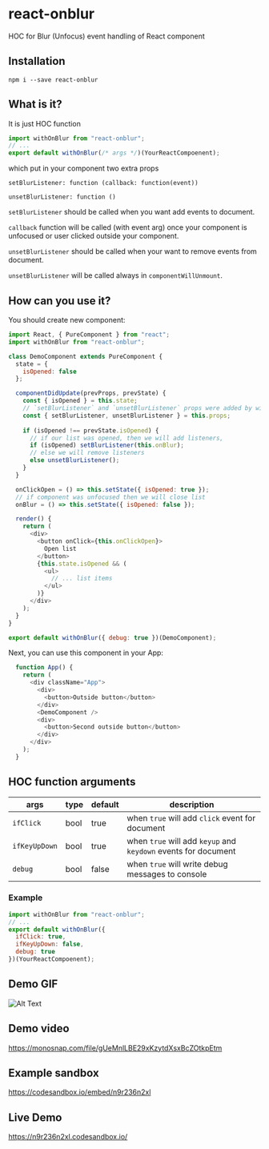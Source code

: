 # react-onblur
HOC for Blur (Unfocus) event handling of React component

## Installation

```
npm i --save react-onblur
```

## What is it?

It is just HOC function

```javascript
import withOnBlur from "react-onblur";
// ...
export default withOnBlur(/* args */)(YourReactCompoenent);
```

which put in your component two extra props
```
setBlurListener: function (callback: function(event))
```

```
unsetBlurListener: function ()
```

`setBlurListener` should be called when you want add events to document.

`callback` function will be called (with event arg) once your component is unfocused or user clicked outside your component.

`unsetBlurListener` should be called when your want to remove events from document.

`unsetBlurListener` will be called always in `componentWillUnmount`.

## How can you use it?

You should create new component:
```javascript
import React, { PureComponent } from "react";
import withOnBlur from "react-onblur";

class DemoComponent extends PureComponent {
  state = {
    isOpened: false
  };

  componentDidUpdate(prevProps, prevState) {
    const { isOpened } = this.state;
    // `setBlurListener` and `unsetBlurListener` props were added by withOnBlur
    const { setBlurListener, unsetBlurListener } = this.props;
        
    if (isOpened !== prevState.isOpened) {
      // if our list was opened, then we will add listeners,
      if (isOpened) setBlurListener(this.onBlur);
      // else we will remove listeners
      else unsetBlurListener();
    }
  }

  onClickOpen = () => this.setState({ isOpened: true });
  // if component was unfocused then we will close list
  onBlur = () => this.setState({ isOpened: false });

  render() {
    return (
      <div>
        <button onClick={this.onClickOpen}>
          Open list
        </button>
        {this.state.isOpened && (
          <ul>
            // ... list items
          </ul>
        )}
      </div>
    );
  }
}

export default withOnBlur({ debug: true })(DemoComponent);
```

Next, you can use this component in your App:
```javascript
  function App() {
    return (
      <div className="App">
        <div>
          <button>Outside button</button>
        </div>
        <DemoComponent />
        <div>
          <button>Second outside button</button>
        </div>
      </div>
    );
  }
```

## HOC function arguments
| args  | type | default | description |
| - | - | - | - |
| `ifClick` | bool | true | when `true` will add `click` event for document
| `ifKeyUpDown` | bool | true | when `true` will add `keyup` and `keydown` events for document
| `debug` | bool | false | when `true` will write debug messages to console

### Example
```javascript
import withOnBlur from "react-onblur";
// ...
export default withOnBlur({
  ifClick: true,
  ifKeyUpDown: false,
  debug: true
})(YourReactCompoenent);
```

## Demo GIF
![Alt Text](https://api.monosnap.com/rpc/file/download?id=lwfucbiDfpNR5lFegxxYpdH5WSnlfY)

## Demo video
https://monosnap.com/file/gUeMnlLBE29xKzytdXsxBcZOtkpEtm

## Example sandbox
https://codesandbox.io/embed/n9r236n2xl

## Live Demo
https://n9r236n2xl.codesandbox.io/